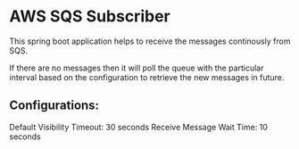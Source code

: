 # AWS SQS Subscriber

This spring boot application helps to receive the messages continously from SQS.

If there are no messages then it will poll the queue with the particular interval based on the configuration to retrieve the new messages in future.

## Configurations:
 
Default Visibility Timeout: 30 seconds 
Receive Message Wait Time: 10 seconds


